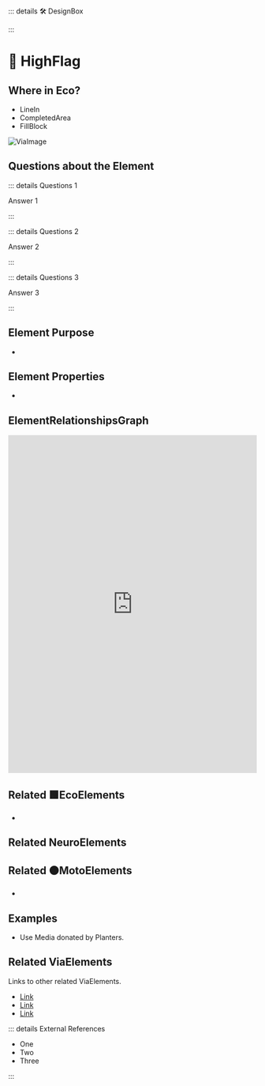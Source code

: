 ::: details 🛠 <dev>DesignBox</dev> 



:::

# 🔺 <route>HighFlag</route>

## Where in Eco?

- LineIn
- CompletedArea
- FillBlock


![ViaImage](/Via/ViaImage.png)

## Questions about the Element

::: details Questions 1

Answer 1

:::

::: details Questions 2

Answer 2

:::

::: details Questions 3

Answer 3

:::

## Element Purpose

- 

## Element Properties

- 

## ElementRelationshipsGraph

<iframe 
    width="100%" 
    height="684" 
    frameborder="0"
    src="https://observablehq.com/embed/@d3/force-directed-graph/2?cells=chart"
></iframe>

## Related 🟩<eco>EcoElements</eco>
- 
## Related <neuro>NeuroElements</neuro>


## Related 🟠<moto>MotoElements</moto>
- 

## Examples

- Use Media donated by Planters. 

## Related <route>ViaElements</route>

Links to other related ViaElements. 

- [Link]()
- [Link]()
- [Link]()

::: details External References

- One
- Two
- Three

:::



